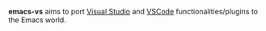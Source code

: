 **emacs-vs** aims to port [Visual Studio](https://visualstudio.microsoft.com/)
and [VSCode](https://code.visualstudio.com/) functionalities/plugins to the
Emacs world.

